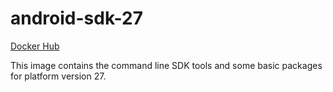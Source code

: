 # android-sdk-27 #

[Docker Hub](https://hub.docker.com/r/azabost/android-sdk-27/)

This image contains the command line SDK tools and some basic packages for platform version 27.
